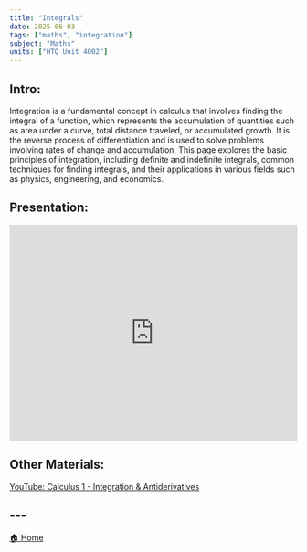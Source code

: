 ```yaml
---
title: "Integrals"
date: 2025-06-03
tags: ["maths", "integration"]
subject: "Maths"
units: ["HTQ Unit 4002"]
---
```


## Intro:

Integration is a fundamental concept in calculus that involves finding the integral of a function, which represents the accumulation of quantities such as area under a curve, total distance traveled, or accumulated growth. It is the reverse process of differentiation and is used to solve problems involving rates of change and accumulation. This page explores the basic principles of integration, including definite and indefinite integrals, common techniques for finding integrals, and their applications in various fields such as physics, engineering, and economics.

## Presentation:

<div style="position: relative; width: 100%; height: 0; padding-top: 75%;">
    <iframe src="https://EngineeringShare.github.io/engineering-hub/presentations/Integration.pdf" 
        style="position: absolute; top: 0; left: 0; width: 100%; height: 100%; border: none;">
    </iframe>
</div>

## Other Materials:
[YouTube: Calculus 1 - Integration & Antiderivatives](https://youtu.be/6WUjbJEeJwM?si=qZHg8RtiUZW_aAwq)

## ---

<a href="https://engineeringshare.github.io/engineering-hub">🏠 Home</a>
